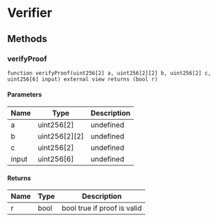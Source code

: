 # Verifier









## Methods

### verifyProof

```solidity
function verifyProof(uint256[2] a, uint256[2][2] b, uint256[2] c, uint256[6] input) external view returns (bool r)
```





#### Parameters

| Name | Type | Description |
|---|---|---|
| a | uint256[2] | undefined |
| b | uint256[2][2] | undefined |
| c | uint256[2] | undefined |
| input | uint256[6] | undefined |

#### Returns

| Name | Type | Description |
|---|---|---|
| r | bool |  bool true if proof is valid |




